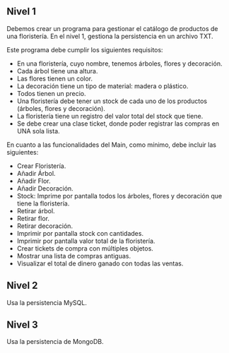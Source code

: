 ## Nivel 1

Debemos crear un programa para gestionar el catálogo de productos de una floristería. En el nivel 1, gestiona la persistencia en un archivo TXT.

Este programa debe cumplir los siguientes requisitos:

- En una floristería, cuyo nombre, tenemos árboles, flores y decoración.
- Cada árbol tiene una altura.
- Las flores tienen un color.
- La decoración tiene un tipo de material: madera o plástico.
- Todos tienen un precio.
- Una floristería debe tener un stock de cada uno de los productos (árboles, flores y decoración).
- La floristería tiene un registro del valor total del stock que tiene.
- Se debe crear una clase ticket, donde poder registrar las compras en UNA sola lista.

En cuanto a las funcionalidades del Main, como mínimo, debe incluir las siguientes:

- Crear Floristería.
- Añadir Árbol.
- Añadir Flor.
- Añadir Decoración.
- Stock: Imprime por pantalla todos los árboles, flores y decoración que tiene la floristería.
- Retirar árbol.
- Retirar flor.
- Retirar decoración.
- Imprimir por pantalla stock con cantidades.
- Imprimir por pantalla valor total de la floristería.
- Crear tickets de compra con múltiples objetos.
- Mostrar una lista de compras antiguas.
- Visualizar el total de dinero ganado con todas las ventas.

## Nivel 2

Usa la persistencia MySQL.

## Nivel 3

Usa la persistencia de MongoDB.
